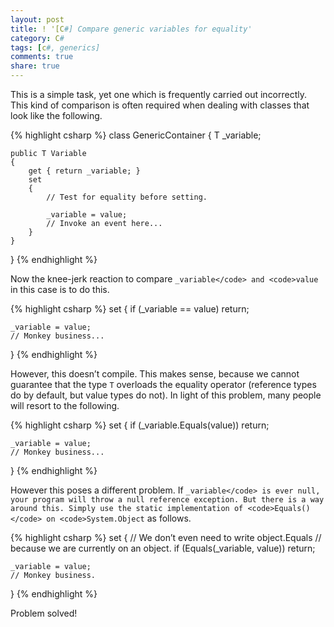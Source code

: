 ```yaml
---
layout: post
title: ! '[C#] Compare generic variables for equality'
category: C#
tags: [c#, generics]
comments: true
share: true
---
```

This is a simple task, yet one which is frequently carried out incorrectly. This kind of comparison is often required when dealing with classes that look like the following.

{% highlight csharp %}
class GenericContainer<T>
{
    T _variable;

    public T Variable
    {
        get { return _variable; }
        set
        {
            // Test for equality before setting.

            _variable = value;
            // Invoke an event here...
        }
    }
}
{% endhighlight %}

Now the knee-jerk reaction to compare `_variable</code> and <code>value` in this case is to do this.

{% highlight csharp %}
set
{
    if (_variable == value)
        return;

    _variable = value;
    // Monkey business...
}
{% endhighlight %}

However, this doesn’t compile. This makes sense, because we cannot guarantee that the type `T` overloads the equality operator (reference types do by default, but value types do not). In light of this problem, many people will resort to the following.

{% highlight csharp %}
set
{
    if (_variable.Equals(value))
        return;

    _variable = value;
    // Monkey business...
}
{% endhighlight %}

However this poses a different problem. If `_variable</code> is ever null, your program will throw a null reference exception. But there is a way around this. Simply use the static implementation of <code>Equals()</code> on <code>System.Object` as follows.

{% highlight csharp %}
set
{
    // We don’t even need to write object.Equals
    // because we are currently on an object.
    if (Equals(_variable, value))
        return;

    _variable = value;
    // Monkey business.
}
{% endhighlight %}

Problem solved!